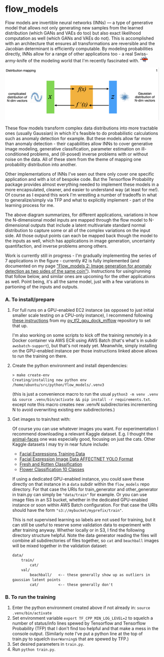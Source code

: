 # flow_models

Flow models are invertible neural networks (INNs) — a type of generative model
that allows not only generating new samples from the learned distribution
(which GANs and VAEs do too) but also exact likelihood computation as well
(which GANs and VAEs do not).  This is accomplished with an architecture that
ensures all transformations are reversible and the Jacobian determinant is
efficiently computable.  By modeling probabilities directly, INNs allow for a
range of other applications too - a real Swiss-army-knife of the modeling world
that I'm recently fascinated with.  <IMG SRC="doc/sak.jpg" ALT="" WIDTH=25>

<IMG SRC="doc/INNfig_3sec.gif" ALT="Seven applications of flow-model in different forms" WIDTH=700>

These flow models transform complex data distributions into more tractable ones
(usually Gaussian) in which it's feasible to do probabilistic calculations such
as anomaly detection for example.  But these models allow far more than anomaly
detection - their capabilities allow INNs to cover generative image modeling,
generative classification, parameter estimation on ill-conditioned problems,
and (ill-posed) inverse problems with or without noise on the data.  All of
these stem from the theme of mapping one probability distribution into another.

Other implementations of INNs I've seen out there only cover one specific
application and with a lot of bespoke code.  But the Tensorflow Probability
package provides almost everything needed to implement these models in a more
encapsulated, cleaner, and easier to understand way (at least for me!).  Of
course as I expand this work I'm wrestling a number of tradeoffs in what to
generalize/simply via TFP and what to explicitly implement - part of the
learning process for me.

The above diagram summarizes, for different applications, variations in how the
N-dimensional model inputs are mapped through the flow model to N-dimensional
outputs that include a latent multivariate standard normal distribution to
capture some or all of the complex variations on the input side.  All those
output points can each be mapped back though the model to the inputs as well,
which has applications in image generation, uncertainty quantifaction, and
inverse problems among others.

Work is currently still in progress - I'm gradually implementing the series of
7 applications in the figure - currently #2 is fully implemented (and documented
on my page 
["Flow_models 2: Image generation for anomaly detection as two sides of the same coin"](http://research.ganse.org/datasci/sim-cats)).
Instructions for using/running that follow below, and similar ones are upcoming
for the other applications as well.  Point being, it's all the same model, just
with a few variations in partioning of the inputs and outputs.


### A. To install/prepare
1. For full runs on a GPU-enabled EC2 instance (as opposed to just initial
   smaller scale testing on a CPU-only instance), I recommend following
   [these instructions](https://github.com/aganse/py_tf2_gpu_dock_mlflow/blob/main/doc/aws_ec2_install.md)
   from my [py_tf2_gpu_dock_mlflow](https://github.com/aganse/py_tf2_gpu_dock_mlflow)
   repository to set that up.

   I'm also working on some scripts to kick off the training remotely in a
   Docker container via AWS ECR using AWS Batch (that's what's in subdir
   `awsbatch-support`), but that's not ready yet.  Meanwhile, simply installing
   on the GPU-enabled instance per those instructions linked above allows to
   run the training on there.

2. Create the python environment and install dependencies:
    ```
    > make create-env
    Creating/installing new python env /home/ubuntu/src/python/flow_models/.venv3
    ```
    (this is just a convenience macro to run the usual `python3 -m venv .venv &&
    source .venv/bin/activate && pip install -r requirements.txt`.  except note
    this macro creates new .venvN subdirectories incrementing N to avoid
    overwriting existing env subdirectories.)

3. Get images to train/test with:

    Of course you can use whatever images you want.  For experimentation I
    recommend downloading a relevant Kaggle dataset.  E.g. I thought the
    [animal-faces](https://www.kaggle.com/datasets/andrewmvd/animal-faces) one
    was especially good, focusing on just the cats.  Other Kaggle datasets I
    may try in near future include:

    * [Facial Expressions Training Data](https://www.kaggle.com/datasets/noamsegal/affectnet-training-data?select=disgust)
    * [Facial Expression Image Data AFFECTNET YOLO Format](https://www.kaggle.com/datasets/fatihkgg/affectnet-yolo-format)
    * [Fresh and Rotten Classification](https://www.kaggle.com/datasets/swoyam2609/fresh-and-stale-classification)
    * [Flower Classification 10 Classes](https://www.kaggle.com/datasets/utkarshsaxenadn/flower-classification-5-classes-roselilyetc)

    If using a dedicated GPU-enabled instance, you could save these directly on
    that instance in a `data` subdir within the `flow_models` repo directory.
    For that case the URIs for train_generator and other_generator in train.py
    can simply be `"data/train"` for example.  Or you can use image files in an
    S3 bucket, whether in the dedicated GPU-enabled instance or soon within
    AWS Batch configuration.  For that case the URIs should have the form
    `"s3://mybucket/myprefix/train"`.

    This is not supervised learning so labels are not used for training, but
    it can still be useful to reserve some validation data to experiment with
    after training anyway.  Whether locally or in S3, I find the following
    directory structure helpful.  Note the data generator reading the files
    will combine all subdirectories of files together, so `cat` and `beachball`
    images will be mixed together in the validation dataset:

    ```
    data/
        train/
            cat/
        val/
            beachball/   <-- these generally show up as outliers in gaussian latent points
            cat/         <-- these generally don't
    ```

### B. To run the training
1. Enter the python environment created above if not already in:  `source .venv/bin/activate`
2. Set environment variable `export TF_CPP_MIN_LOG_LEVEL=2` to squelch a number of status/info lines spewed by Tensorflow and Tensorflow
    Probability (TFP) that I don't find too helpful and that make a mess in the console output.  (Similarly note I've put a python line
    at the top of train.py to squelch `UserWarning`s that are spewed by TFP.)
3. Set desired parameters in `train.py`.
4. Run `python train.py`.
